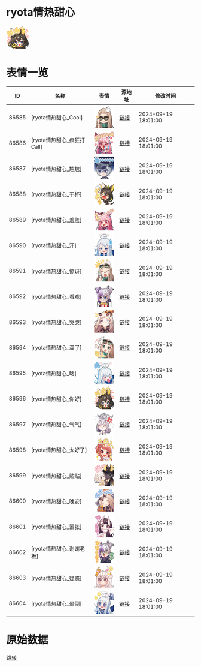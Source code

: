 # ryota情热甜心

<img src="./cover.png" height="60" alt="cover" />

# 表情一览

|ID|名称|表情|源地址|修改时间|
|----|----|----|----|----|
|86585|[ryota情热甜心_Cool]|<img src="./pic/086585_%5Bryota情热甜心_Cool%5D.png" height="60" alt="Cool"/>|[链接](https://i0.hdslb.com/bfs/garb/147c3946a4f809c7451d9326fe454dc09b849e3d.png)|2024-09-19 18:01:00|
|86586|[ryota情热甜心_疯狂打Call]|<img src="./pic/086586_%5Bryota情热甜心_疯狂打Call%5D.png" height="60" alt="疯狂打Call"/>|[链接](https://i0.hdslb.com/bfs/garb/d6e2b2a6e782e00ae183fdeffb88484e12dec28f.png)|2024-09-19 18:01:00|
|86587|[ryota情热甜心_尴尬]|<img src="./pic/086587_%5Bryota情热甜心_尴尬%5D.png" height="60" alt="尴尬"/>|[链接](https://i0.hdslb.com/bfs/garb/795df61b39c5fd9322e607a67062b6db32a658e9.png)|2024-09-19 18:01:00|
|86588|[ryota情热甜心_干杯]|<img src="./pic/086588_%5Bryota情热甜心_干杯%5D.png" height="60" alt="干杯"/>|[链接](https://i0.hdslb.com/bfs/garb/c54c4af0f7fa5e9890953ee3fc28e6f903730310.png)|2024-09-19 18:01:00|
|86589|[ryota情热甜心_羞羞]|<img src="./pic/086589_%5Bryota情热甜心_羞羞%5D.png" height="60" alt="羞羞"/>|[链接](https://i0.hdslb.com/bfs/garb/8d5a56394c7668c6f1eb47b57f6d141275c1e654.png)|2024-09-19 18:01:00|
|86590|[ryota情热甜心_汗]|<img src="./pic/086590_%5Bryota情热甜心_汗%5D.png" height="60" alt="汗"/>|[链接](https://i0.hdslb.com/bfs/garb/ffca98fe5086a78b3d3c6eb4a477f59cc9f6537a.png)|2024-09-19 18:01:00|
|86591|[ryota情热甜心_惊讶]|<img src="./pic/086591_%5Bryota情热甜心_惊讶%5D.png" height="60" alt="惊讶"/>|[链接](https://i0.hdslb.com/bfs/garb/522bb80476f061afd96ec494b0f0820f065dcb6a.png)|2024-09-19 18:01:00|
|86592|[ryota情热甜心_看戏]|<img src="./pic/086592_%5Bryota情热甜心_看戏%5D.png" height="60" alt="看戏"/>|[链接](https://i0.hdslb.com/bfs/garb/992958cc5c7680a4bc8da1693de63e9e57e5f29d.png)|2024-09-19 18:01:00|
|86593|[ryota情热甜心_哭哭]|<img src="./pic/086593_%5Bryota情热甜心_哭哭%5D.png" height="60" alt="哭哭"/>|[链接](https://i0.hdslb.com/bfs/garb/93d7f35016f0fe40730c34de01ccb46ea1625b4c.png)|2024-09-19 18:01:00|
|86594|[ryota情热甜心_溜了]|<img src="./pic/086594_%5Bryota情热甜心_溜了%5D.png" height="60" alt="溜了"/>|[链接](https://i0.hdslb.com/bfs/garb/0c6f3cf73bdf4eb70e881bda3f5248a37fb64593.png)|2024-09-19 18:01:00|
|86595|[ryota情热甜心_略]|<img src="./pic/086595_%5Bryota情热甜心_略%5D.png" height="60" alt="略"/>|[链接](https://i0.hdslb.com/bfs/garb/538488f1c61ad5cf062d4104a1abf2dba6966f57.png)|2024-09-19 18:01:00|
|86596|[ryota情热甜心_你好]|<img src="./pic/086596_%5Bryota情热甜心_你好%5D.png" height="60" alt="你好"/>|[链接](https://i0.hdslb.com/bfs/garb/e49b9db24342633877203e6130d80b93c87aa635.png)|2024-09-19 18:01:00|
|86597|[ryota情热甜心_气气]|<img src="./pic/086597_%5Bryota情热甜心_气气%5D.png" height="60" alt="气气"/>|[链接](https://i0.hdslb.com/bfs/garb/5b18e1492434ea97a9685e2c66492ab632420dff.png)|2024-09-19 18:01:00|
|86598|[ryota情热甜心_太好了]|<img src="./pic/086598_%5Bryota情热甜心_太好了%5D.png" height="60" alt="太好了"/>|[链接](https://i0.hdslb.com/bfs/garb/9a59a4d83f26ac1bc69aac0ba5bda0e7b3e0555f.png)|2024-09-19 18:01:00|
|86599|[ryota情热甜心_贴贴]|<img src="./pic/086599_%5Bryota情热甜心_贴贴%5D.png" height="60" alt="贴贴"/>|[链接](https://i0.hdslb.com/bfs/garb/d9986652f08c8940978ac7a1c2429e8b2db5f5e3.png)|2024-09-19 18:01:00|
|86600|[ryota情热甜心_晚安]|<img src="./pic/086600_%5Bryota情热甜心_晚安%5D.png" height="60" alt="晚安"/>|[链接](https://i0.hdslb.com/bfs/garb/184d517cda07d3ab671173ecf09f95849fcdc435.png)|2024-09-19 18:01:00|
|86601|[ryota情热甜心_嚣张]|<img src="./pic/086601_%5Bryota情热甜心_嚣张%5D.png" height="60" alt="嚣张"/>|[链接](https://i0.hdslb.com/bfs/garb/ba4d886ddc0dc9baf275994789626825f3b552af.png)|2024-09-19 18:01:00|
|86602|[ryota情热甜心_谢谢老板]|<img src="./pic/086602_%5Bryota情热甜心_谢谢老板%5D.png" height="60" alt="谢谢老板"/>|[链接](https://i0.hdslb.com/bfs/garb/a5461f20b2e5e9657436783200de5b972aba3b59.png)|2024-09-19 18:01:00|
|86603|[ryota情热甜心_疑惑]|<img src="./pic/086603_%5Bryota情热甜心_疑惑%5D.png" height="60" alt="疑惑"/>|[链接](https://i0.hdslb.com/bfs/garb/8a93ade30243c0bac45101f0213cd3fa243c9f22.png)|2024-09-19 18:01:00|
|86604|[ryota情热甜心_晕倒]|<img src="./pic/086604_%5Bryota情热甜心_晕倒%5D.png" height="60" alt="晕倒"/>|[链接](https://i0.hdslb.com/bfs/garb/ee68483be6dce0842ba2480e6849c9a3e3dece9b.png)|2024-09-19 18:01:00|

# 原始数据

[跳转](./raw.json)

